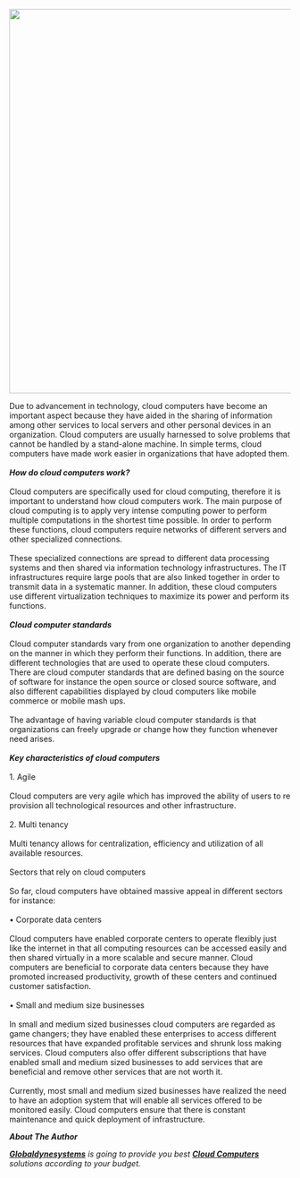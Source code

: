 <p><img src="http://static.wixstatic.com/media/a23624_605386dc315449d79253d208295fd402.jpg_srz_1007_687_85_22_0.50_1.20_0.00_jpg_srz" border="0" width="1007" height="687" /></p>

<p>Due to advancement in technology, cloud computers have become an important aspect because they have aided in the sharing of information among other services to local servers and other personal devices in an organization. Cloud computers are usually harnessed to solve problems that cannot be handled by a stand-alone machine. In simple terms, cloud computers have made work easier in organizations that have adopted them.<br /><br /><em><strong>How do cloud computers work?</strong></em><br /><br />Cloud computers are specifically used for cloud computing, therefore it is important to understand how cloud computers work. The main purpose of cloud computing is to apply very intense computing power to perform multiple computations in the shortest time possible. In order to perform these functions, cloud computers require networks of different servers and other specialized connections. <br /><br />These specialized connections are spread to different data processing systems and then shared via information technology infrastructures. The IT infrastructures require large pools that are also linked together in order to transmit data in a systematic manner. In addition, these cloud computers use different virtualization techniques to maximize its power and perform its functions.<br /><br /><em><strong>Cloud computer standards</strong></em><br /><br />Cloud computer standards vary from one organization to another depending on the manner in which they perform their functions. In addition, there are different technologies that are used to operate these cloud computers. There are cloud computer standards that are defined basing on the source of software for instance the open source or closed source software, and also different capabilities displayed by cloud computers like mobile commerce or mobile mash ups.<br /><br />The advantage of having variable cloud computer standards is that organizations can freely upgrade or change how they function whenever need arises.<br /><br /><em><strong>Key characteristics of cloud computers</strong></em><br /><br />1.    Agile <br /><br />Cloud computers are very agile which has improved the ability of users to re provision all technological resources and other infrastructure.<br /><br />2.    Multi tenancy<br /><br />Multi tenancy allows for centralization, efficiency and utilization of all available resources.<br /><br />Sectors that rely on cloud computers<br /><br />So far, cloud computers have obtained massive appeal in different sectors for instance:<br /><br />•    Corporate data centers<br /><br />Cloud computers have enabled corporate centers to operate flexibly just like the internet in that all computing resources can be accessed easily and then shared virtually in a more scalable and secure manner. Cloud computers are beneficial to corporate data centers because they have promoted increased productivity, growth of these centers and continued customer satisfaction.<br /><br />•    Small and medium size businesses<br /><br />In small and medium sized businesses cloud computers are regarded as game changers; they have enabled these enterprises to access different resources that have expanded profitable services and shrunk loss making services.  Cloud computers also offer different subscriptions that have enabled small and medium sized businesses to add services that are beneficial and remove other services that are not worth it. <br /><br />Currently, most small and medium sized businesses have realized the need to have an adoption system that will enable all services offered to be monitored easily. Cloud computers ensure that there is constant maintenance and quick deployment of infrastructure.</p>

<p><em><strong>About The Author</strong></em></p>

<p><em><strong><a href="http://www.globaldynesystems.net/">Globaldynesystems</a></strong> is going to provide you best <strong><a href="http://www.globaldynesystems.net/">Cloud Computers</a></strong> solutions according to your budget.</em></p>
